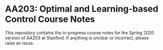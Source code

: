 # AA203: Optimal and Learning-based Control Course Notes

This repository contains the in-progress course notes for the Spring 2020 version of AA203 at Stanford. If anything is unclear or incorrect, please raise an issue. 
